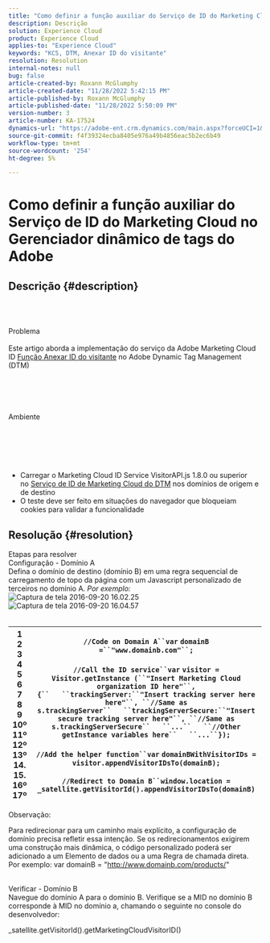 ```yaml
---
title: "Como definir a função auxiliar do Serviço de ID do Marketing Cloud no Gerenciador dinâmico de tags do Adobe"
description: Descrição
solution: Experience Cloud
product: Experience Cloud
applies-to: "Experience Cloud"
keywords: "KCS, DTM, Anexar ID do visitante"
resolution: Resolution
internal-notes: null
bug: false
article-created-by: Roxann McGlumphy
article-created-date: "11/28/2022 5:42:15 PM"
article-published-by: Roxann McGlumphy
article-published-date: "11/28/2022 5:50:09 PM"
version-number: 3
article-number: KA-17524
dynamics-url: "https://adobe-ent.crm.dynamics.com/main.aspx?forceUCI=1&pagetype=entityrecord&etn=knowledgearticle&id=611123fe-436f-ed11-9561-6045bd006079"
source-git-commit: f4f39324ecba8405e976a49b4856eac5b2ec6b49
workflow-type: tm+mt
source-wordcount: '254'
ht-degree: 5%

---
```


# Como definir a função auxiliar do Serviço de ID do Marketing Cloud no Gerenciador dinâmico de tags do Adobe

## Descrição {#description}

<br><br><br>Problema<br><br>
Este artigo aborda a implementação do serviço da Adobe Marketing Cloud ID [Função Anexar ID do visitante](https://marketing.adobe.com/resources/help/pt_BR/mcvid/mcvid-appendvisitorid.html) no Adobe Dynamic Tag Management (DTM)
<br><br><br><br> <br><br>Ambiente<br><br><br><br><br><br>
- Carregar o Marketing Cloud ID Service VisitorAPI.js 1.8.0 ou superior no [Serviço de ID de Marketing Cloud do DTM](https://marketing.adobe.com/resources/help/en_US/mcvid/mcvid-dtm-implement.html) nos domínios de origem e de destino
- O teste deve ser feito em situações do navegador que bloqueiam cookies para validar a funcionalidade



## Resolução {#resolution}

Etapas para resolver<br>Configuração - Domínio A<br>
Defina o domínio de destino (domínio B) em uma regra sequencial de carregamento de topo da página com um Javascript personalizado de terceiros no domínio A. *Por exemplo:*
![Captura de tela 2016-09-20 16.02.25](https://helpx.adobe.com/content/dam/help/en/dtm/kb/how-to-set-marketing-cloud-id-service-helper-function-in-adobe-d/jcr%3acontent/main-pars/image/Screenshot%202016-09-20%2016.02.25.png "Captura de tela 2016-09-20 16.02.25")![Captura de tela 2016-09-20 16.04.57](https://helpx.adobe.com/content/dam/help/en/dtm/kb/how-to-set-marketing-cloud-id-service-helper-function-in-adobe-d/jcr%3acontent/main-pars/image_1393293752/Screenshot%202016-09-20%2016.04.57.png "Captura de tela 2016-09-20 16.04.57")<br> <br>

| 1<br>2<br>3<br>4<br>5<br>6<br>7<br>8<br>9<br>10º<br>11º<br>12º<br>13º<br>14.<br>15.<br>16º<br>17º | `//Code on Domain A``var` `domainB =``"www.domainb.com"``;`<br> <br>`//Call the ID service``var` `visitor = Visitor.getInstance (``"Insert Marketing Cloud organization ID here"``,{``   ``trackingServer:``"Insert tracking server here here"``, ``//Same as s.trackingServer``   ``trackingServerSecure:``"Insert secure tracking server here"``, ``//Same as s.trackingServerSecure``   ``...``   ``//Other getInstance variables here``   ``...``});`<br> <br>`//Add the helper function``var` `domainBWithVisitorIDs = visitor.appendVisitorIDsTo(domainB);`<br> <br>`//Redirect to Domain B``window.location = _satellite.getVisitorId().appendVisitorIDsTo(domainB)` |
| --- | --- |


Observação:

Para redirecionar para um caminho mais explícito, a configuração de domínio precisa refletir essa intenção. Se os redirecionamentos exigirem uma construção mais dinâmica, o código personalizado poderá ser adicionado a um Elemento de dados ou a uma Regra de chamada direta. Por exemplo: var domainB = &quot;http://www.domainb.com/products/&quot;


<br>Verificar - Domínio B<br>
Navegue do domínio A para o domínio B. Verifique se a MID no domínio B corresponde à MID no domínio a, chamando o seguinte no console do desenvolvedor:

_satellite.getVisitorId().getMarketingCloudVisitorID()
